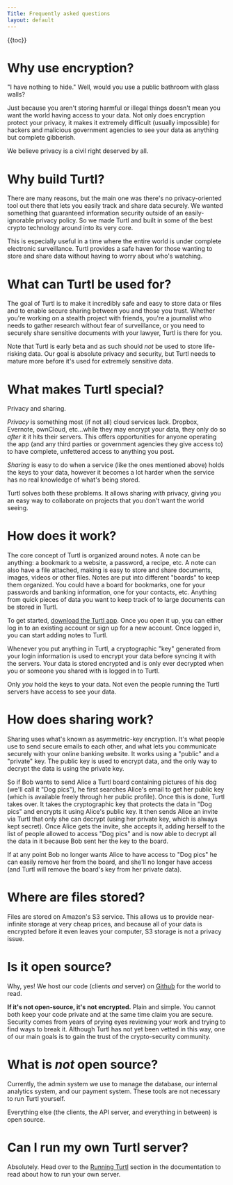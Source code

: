 ```yaml
---
Title: Frequently asked questions
layout: default
---
```


{{toc}}

# Why use encryption?

"I have nothing to hide." Well, would you use a public bathroom with glass
walls?

Just because you aren't storing harmful or illegal things doesn't mean you want
the world having access to your data. Not only does encryption protect your
privacy, it makes it extremely difficult (usually impossible) for hackers and
malicious government agencies to see your data as anything but complete 
gibberish.

We believe privacy is a civil right deserved by all.

# Why build Turtl?

There are many reasons, but the main one was there's no privacy-oriented tool
out there that lets you easily track and share data securely. We wanted
something that guaranteed information security outside of an easily-ignorable
privacy policy. So we made Turtl and built in some of the best crypto
technology around into its very core.

This is especially useful in a time where the entire world is under complete
electronic surveillance. Turtl provides a safe haven for those wanting to store
and share data without having to worry about who's watching.

# What can Turtl be used for?

The goal of Turtl is to make it incredibly safe and easy to store data or files
and to enable secure sharing between you and those you trust. Whether you're
working on a stealth project with friends, you're a journalist who needs to
gather research without fear of surveillance, or you need to securely share
sensitive documents with your lawyer, Turtl is there for you.

Note that Turtl is early beta and as such should *not* be used to store
life-risking data. Our goal is absolute privacy and security, but Turtl needs to
mature more before it's used for extremely sensitive data.

# What makes Turtl special?

Privacy and sharing.

*Privacy* is something most (if not all) cloud services lack. Dropbox, Evernote,
ownCloud, etc...while they may encrypt your data, they only do so *after* it
it hits their servers. This offers opportunities for anyone operating the app
(and any third parties or government agencies they give access to) to have
complete, unfettered access to anything you post.

*Sharing* is easy to do when a service (like the ones mentioned above) holds the
keys to your data, however it becomes a lot harder when the service has no real
knowledge of what's being stored.

Turtl solves both these problems. It allows sharing *with* privacy, giving you
an easy way to collaborate on projects that you don't want the world seeing.

# How does it work?

The core concept of Turtl is organized around notes. A note can be anything: a
bookmark to a website, a password, a recipe, etc. A note can also have a file
attached, making is easy to store and share documents, images, videos or other
files. Notes are put into different "boards" to keep them organized. You could
have a board for bookmarks, one for your passwords and banking information, one
for your contacts, etc. Anything from quick pieces of data you want to keep
track of to large documents can be stored in Turtl.

To get started, [download the Turtl app](/download). Once you open it up, you
can either log in to an existing account or sign up for a new account. Once
logged in, you can start adding notes to Turtl.

Whenever you put anything in Turtl, a cryptographic "key" generated from your
login information is used to encrypt your data before syncing it with the
servers. Your data is stored encrypted and is only ever decrypted when you or
someone you shared with is logged in to Turtl.

Only *you* hold the keys to your data. Not even the people running the Turtl
servers have access to see your data.

# How does sharing work?

Sharing uses what's known as asymmetric-key encryption. It's what people use to
send secure emails to each other, and what lets you communicate securely with
your online banking website. It works using a "public" and a "private" key. The
public key is used to encrypt data, and the only way to decrypt the data is
using the private key.

So if Bob wants to send Alice a Turtl board containing pictures of his dog
(we'll call it "Dog pics"), he first searches Alice's email to get her public
key (which is available freely through her public profile). Once this is done,
Turtl takes over. It takes the cryptographic key that protects the data in "Dog
pics" and encrypts it using Alice's public key. It then sends Alice an invite
via Turtl that only she can decrypt (using her private key, which is always kept
secret). Once Alice gets the invite, she accepts it, adding herself to the list
of people allowed to access "Dog pics" and is now able to decrypt all the data
in it because Bob sent her the key to the board.  

If at any point Bob no longer wants Alice to have access to "Dog pics" he can 
easily remove her from the board, and she'll no longer have access (and Turtl
will remove the board's key from her private data).

# Where are files stored?

Files are stored on Amazon's S3 service. This allows us to provide near-infinite
storage at very cheap prices, and because all of your data is encrypted before
it even leaves your computer, S3 storage is not a privacy issue.

# Is it open source?

Why, yes! We host our code (clients *and* server) on [Github](https://github.com/turtl)
for the world to read.

__If it's not open-source, it's not encrypted.__ Plain and simple. You cannot
both keep your code private and at the same time claim you are secure. Security
comes from years of prying eyes reviewing your work and trying to find ways to
break it. Although Turtl has not yet been vetted in this way, one of our main
goals is to gain the trust of the crypto-security community.

# What is *not* open source?

Currently, the admin system we use to manage the database, our internal
analytics system, and our payment system. These tools are not necessary to run
Turtl yourself.

Everything else (the clients, the API server, and everything in between) is open
source.

# Can I run my own Turtl server?

Absolutely. Head over to the [Running Turtl](/docs/server/running) section in
the documentation to read about how to run your own server.


